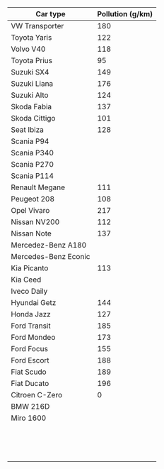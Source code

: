 

| Car type             | Pollution (g/km) |
| -------------------- | ---------------- |
| VW Transporter       | 180              |
| Toyota Yaris         | 122              |
| Volvo V40            | 118              |
| Toyota Prius         | 95               |
| Suzuki SX4           | 149              |
| Suzuki Liana         | 176              |
| Suzuki Alto          | 124              |
| Skoda Fabia          | 137              |
| Skoda Cittigo        | 101              |
| Seat Ibiza           | 128              |
| Scania P94           |                  |
| Scania P340          |                  |
| Scania P270          |                  |
| Scania P114          |                  |
| Renault Megane       | 111              |
| Peugeot 208          | 108              |
| Opel Vivaro          | 217              |
| Nissan NV200         | 112              |
| Nissan Note          | 137              |
| Mercedez-Benz A180   |                  |
| Mercedes-Benz Econic |                  |
| Kia Picanto          | 113              |
| Kia Ceed             |                  |
| Iveco Daily          |                  |
| Hyundai Getz         | 144              |
| Honda Jazz           | 127              |
| Ford Transit         | 185              |
| Ford Mondeo          | 173              |
| Ford Focus           | 155              |
| Ford Escort          | 188              |
| Fiat Scudo           | 189              |
| Fiat Ducato          | 196              |
| Citroen C-Zero       | 0                |
| BMW 216D             |                  |
| Miro 1600            |                  |
|                      |                  |
|                      |                  |
|                      |                  |
|                      |                  |
|                      |                  |
|                      |                  |
|                      |                  |
|                      |                  |
|                      |                  |
|                      |                  |
|                      |                  |
|                      |                  |
|                      |                  |
|                      |                  |

